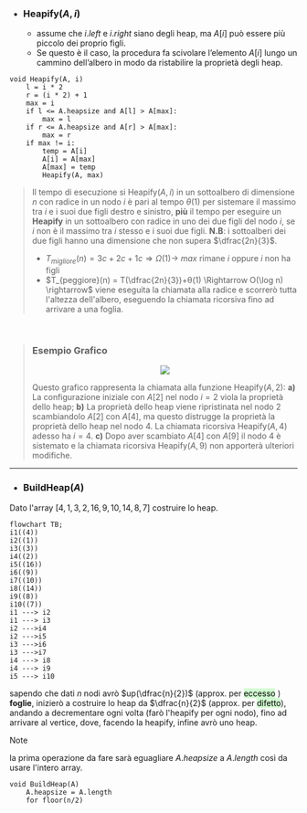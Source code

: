 - ### Heapify($A, i$)
	- assume che $i.left$ e $i.right$ siano degli heap, ma $A[i]$ può essere più piccolo dei proprio figli.
	- Se questo è il caso, la procedura fa scivolare l’elemento $A[i]$ lungo un cammino dell’albero in modo da ristabilire la proprietà degli heap.

``` Pseudocodice TI:"Heapify" "FOLD"
void Heapify(A, i)
	l = i * 2
	r = (i * 2) + 1
	max = i
	if l <= A.heapsize and A[l] > A[max]:
		max = l
	if r <= A.heapsize and A[r] > A[max]:
		max = r
	if max != i:
		temp = A[i]
		A[i] = A[max]
		A[max] = temp
		Heapify(A, max)
``` 

>Il tempo di esecuzione si Heapify$(A, i)$ in un sottoalbero di dimensione $n$ con radice in un nodo $i$ è pari al tempo $θ(1)$ per sistemare il massimo tra $i$ e i suoi due figli destro e sinistro, **più** il tempo per eseguire un **Heapify** in un sottoalbero con radice in uno dei due figli del nodo $i$, se $i$ non è il massimo tra $i$ stesso e i suoi due figli.
>**N.B**: i sottoalberi dei due figli hanno una dimensione che non supera $\dfrac{2n}{3}$. 
>- $T_{migliore}(n) = 3c + 2c + 1c \Rightarrow Ω(1) \rightarrow$ $max$ rimane $i$ oppure $i$ non ha figli
>- $T_{peggiore}(n) = T(\dfrac{2n}{3})+θ(1) \Rightarrow O(\log n) \rightarrow$ viene eseguita la chiamata alla radice e scorrerò tutta l'altezza dell'albero, eseguendo la chiamata ricorsiva fino ad arrivare a una foglia.  

<br>

>### Esempio Grafico
><center><img src="https://cis.temple.edu/~pwang/5511-PT/Lecture/5511-04-03.jpg"></center>
>
> Questo grafico rappresenta la chiamata alla funzione Heapify$(A, 2)$:
> **a)** La configurazione iniziale con $A[2]$ nel nodo $i=2$ viola la proprietà dello heap; 
> **b)** La proprietà dello heap viene ripristinata nel nodo $2$ scambiandolo $A[2]$ con $A[4]$, ma questo distrugge la proprietà la proprietà dello heap nel nodo $4$. La chiamata ricorsiva Heapify$(A, 4)$ adesso ha $i=4$.
> **c)** Dopo aver scambiato $A[4]$ con $A[9]$ il nodo $4$ è sistemato e la chiamata ricorsiva Heapify$(A, 9)$ non apporterà ulteriori modifiche.

***

- ### BuildHeap($A$)
Dato l'array $[4, 1, 3, 2, 16, 9, 10, 14, 8, 7]$ costruire lo heap.
```mermaid
flowchart TB; 
i1((4))
i2((1))
i3((3))
i4((2))
i5((16))
i6((9))
i7((10))
i8((14))
i9((8))
i10((7))
i1 ---> i2
i1 ---> i3
i2 --->i4
i2 --->i5
i3 --->i6
i3 --->i7
i4 ---> i8
i4 ---> i9
i5 ---> i10
```

sapendo che dati $n$ nodi avrò $up(\dfrac{n}{2})$ (approx. per <mark style="background: #BBFABBA6;">eccesso</mark> ) **foglie**, inizierò a costruire lo heap da $\dfrac{n}{2}$ (approx. per <mark style="background: #BBFABBA6;">difetto</mark>), andando a decrementare ogni volta (farò l'heapify per ogni nodo), fino ad arrivare al vertice, dove, facendo la heapify, infine avrò uno heap.

>[!Note]
>la prima operazione da fare sarà eguagliare $A.heapsize$ a $A.length$ così da usare l'intero array.

``` Pseudocodice TI:"BuildHeap" "FOLD"
void BuildHeap(A)
	A.heapsize = A.length
	for floor(n/2)
``` 
